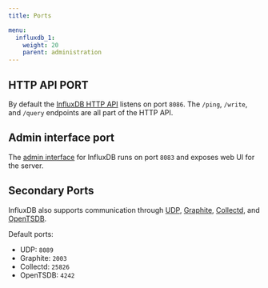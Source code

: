 ```yaml
---
title: Ports

menu:
  influxdb_1:
    weight: 20
    parent: administration
---
```


## HTTP API PORT
By default the [InfluxDB HTTP API](/influxdb/v1.0/concepts/api/) listens on port
`8086`.
The `/ping`, `/write`, and `/query` endpoints are all part of the HTTP API.

## Admin interface port
The [admin interface](/influxdb/v1.0/tools/web_admin/) for InfluxDB runs on port
`8083` and exposes web UI for the server.

## Secondary Ports
InfluxDB also supports communication through
[UDP](/influxdb/v1.0/write_protocols/udp/),
[Graphite](/influxdb/v1.0/write_protocols/graphite/),
[Collectd](/influxdb/v1.0/write_protocols/collectd/),
and
[OpenTSDB](/influxdb/v1.0/write_protocols/opentsdb/).

Default ports:

* UDP: `8089`
* Graphite: `2003`
* Collectd: `25826`
* OpenTSDB: `4242`
